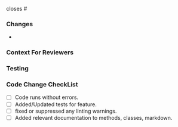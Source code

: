 <!-- Edit And Paste Into Pull Request Title
Issue-<Github Issue Number>: PR Title
-->

<!--NOTE THE GITHUB ISSUES THAT THIS PR CLOSES BELOW-->
closes #

### Changes
<!-- DESCRIBE THE CHANGES YOU ARE MAKING -->
-

### Context For Reviewers
<!-- WHY ARE YOU MAKING THIS CHANGE? -->

### Testing
<!-- INSERT MANUAL TESTING INSTRUCTIONS WHEN APPLICABLE.
```bash
```
Include screenshots when applicable.
-->

### Code Change CheckList
<!-- This section can be removed if there are no code changes -->

- [ ] Code runs without errors.
- [ ] Added/Updated tests for feature.
- [ ] fixed or suppressed any linting warnings.
- [ ] Added relevant documentation to methods, classes, markdown.